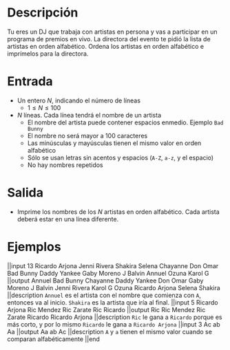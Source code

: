# Descripción

Tu eres un DJ que trabaja con artistas en persona y vas a participar en un programa de premios en vivo. La directora del evento te pidió la lista de artistas en orden alfabético. Ordena los artistas en orden alfabético e imprímelos para la directora.

# Entrada

- Un entero $N$, indicando el número de líneas
  - $1 \le N \le 100$
- $N$ líneas. Cada línea tendrá el nombre de un artista
  - El nombre del artista puede contener espacios enmedio. Ejemplo `Bad Bunny`
  - El nombre no será mayor a 100 caracteres
  - Las minúsculas y mayúsculas tienen el mismo valor en orden alfabético
  - Sólo se usan letras sin acentos y espacios (`A-Z`, `a-z`, y el espacio)
  - No hay nombres repetidos

# Salida

- Imprime los nombres de los $N$ artistas en orden alfabético. Cada artista deberá estar en una línea diferente.

# Ejemplos

||input
13
Ricardo Arjona
Jenni Rivera
Shakira
Selena
Chayanne
Don Omar
Bad Bunny
Daddy Yankee
Gaby Moreno
J Balvin
Annuel
Ozuna
Karol G
||output
Annuel
Bad Bunny
Chayanne
Daddy Yankee
Don Omar
Gaby Moreno
J Balvin
Jenni Rivera
Karol G
Ozuna
Ricardo Arjona
Selena
Shakira
||description
`Annuel` es el artista con el nombre que comienza con `A`, entonces va al inicio. `Shakira` es la artista que iría al final.
||input
5
Ricardo Arjona
Ric Mendez
Ric Zarate
Ric
Ricardo
||output
Ric
Ric Mendez
Ric Zarate
Ricardo
Ricardo Arjona
||description
`Ric` le gana a `Ricardo` porque es más corto, y por lo mismo `Ricardo` le gana a `Ricardo Arjona`
||input
3
Ac
ab
Aa
||output
Aa
ab
Ac
||description
`A` y `a` tienen el mismo valor cuando se comparan alfabéticamente
||end
